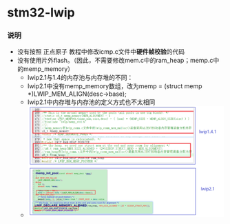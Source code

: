 # stm32-lwip

### 说明

* 没有按照 正点原子 教程中修改icmp.c文件中**硬件帧校验**的代码
* 没有使用片外flash。（因此，不需要修改mem.c中的ram_heap；memp.c中的memp_memory）
    * lwip2.1与1.4的内存池与内存堆的不同：
    * lwip2.1中没有memp_memory数组，改为memp = (struct memp *)LWIP_MEM_ALIGN(desc->base);
    * lwip2.1中内存堆与内存池的定义方式也不太相同
    * ![00-内存池与内存堆](00-picture/00-内存池与内存堆.png)











